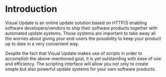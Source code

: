 # Introduction

Visual Update is an online update solution based on HTTP/S enabling software developers/vendors to ship their
software products together with automated update systems. Those systems are important to take away all the worries about
giving your end-users the possibility to keep your product up to date in a very convenient way.

Despite the fact that Visual Update makes use of scripts in order to accomplish the above-mentioned goal, it is
yet outstanding with ease of use and efficiency. The scripting interface will allow you not only to create simple but
also powerful update systems for your own software products.
